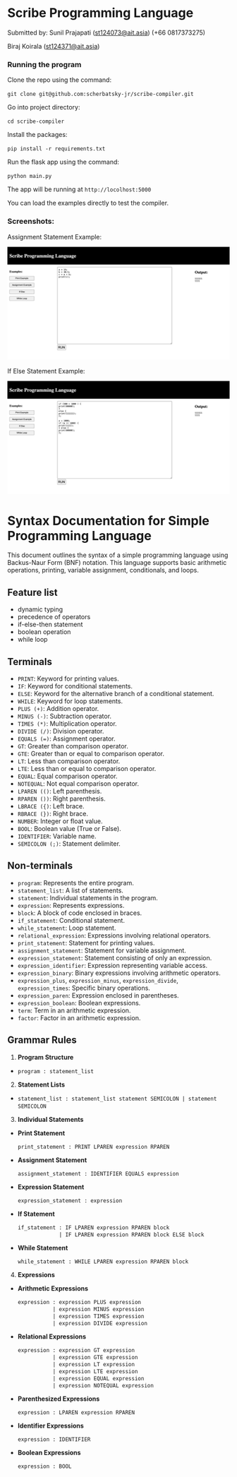 # Scribe Programming Language

Submitted by:
Sunil Prajapati (st124073@ait.asia) (+66 0817373275)

Biraj Koirala (st124371@ait.asia)

### Running the program
Clone the repo using the command:

`git clone git@github.com:scherbatsky-jr/scribe-compiler.git`

Go into project directory:

`cd scribe-compiler`

Install the packages:

`pip install -r requirements.txt`

Run the flask app using the command:

`python main.py`

The app will be running at `http://locolhost:5000`

You can load the examples directly to test the compiler. 

### Screenshots:

Assignment Statement Example:

![Assignment Statement](media/second.png)

If Else Statement Example:

![If Else Statement](media/first.png)


# Syntax Documentation for Simple Programming Language

This document outlines the syntax of a simple programming language using Backus-Naur Form (BNF) notation. This language supports basic arithmetic operations, printing, variable assignment, conditionals, and loops.

## Feature list
- dynamic typing
- precedence of operators
- if-else-then statement 
- boolean operation 
- while loop


## Terminals
- `PRINT`: Keyword for printing values.
- `IF`: Keyword for conditional statements.
- `ELSE`: Keyword for the alternative branch of a conditional statement.
- `WHILE`: Keyword for loop statements.
- `PLUS (+)`: Addition operator.
- `MINUS (-)`: Subtraction operator.
- `TIMES (*)`: Multiplication operator.
- `DIVIDE (/)`: Division operator.
- `EQUALS (=)`: Assignment operator.
- `GT`: Greater than comparison operator.
- `GTE`: Greater than or equal to comparison operator.
- `LT`: Less than comparison operator.
- `LTE`: Less than or equal to comparison operator.
- `EQUAL`: Equal comparison operator.
- `NOTEQUAL`: Not equal comparison operator.
- `LPAREN (()`: Left parenthesis.
- `RPAREN ())`: Right parenthesis.
- `LBRACE ({)`: Left brace.
- `RBRACE (})`: Right brace.
- `NUMBER`: Integer or float value.
- `BOOL`: Boolean value (True or False).
- `IDENTIFIER`: Variable name.
- `SEMICOLON (;)`: Statement delimiter.

## Non-terminals
- `program`: Represents the entire program.
- `statement_list`: A list of statements.
- `statement`: Individual statements in the program.
- `expression`: Represents expressions.
- `block`: A block of code enclosed in braces.
- `if_statement`: Conditional statement.
- `while_statement`: Loop statement.
- `relational_expression`: Expressions involving relational operators.
- `print_statement`: Statement for printing values.
- `assignment_statement`: Statement for variable assignment.
- `expression_statement`: Statement consisting of only an expression.
- `expression_identifier`: Expression representing variable access.
- `expression_binary`: Binary expressions involving arithmetic operators.
- `expression_plus`, `expression_minus`, `expression_divide`, `expression_times`: Specific binary operations.
- `expression_paren`: Expression enclosed in parentheses.
- `expression_boolean`: Boolean expressions.
- `term`: Term in an arithmetic expression.
- `factor`: Factor in an arithmetic expression.

## Grammar Rules
1. **Program Structure**

- ```program : statement_list```
2. **Statement Lists**
- ``` statement_list : statement_list statement SEMICOLON | statement SEMICOLON ```

3. **Individual Statements**
- **Print Statement**
  ```
  print_statement : PRINT LPAREN expression RPAREN
  ```

- **Assignment Statement**
  ```
  assignment_statement : IDENTIFIER EQUALS expression
  ```

- **Expression Statement**
  ```
  expression_statement : expression
  ```

- **If Statement**
  ```
  if_statement : IF LPAREN expression RPAREN block
               | IF LPAREN expression RPAREN block ELSE block
  ```

- **While Statement**
  ```
  while_statement : WHILE LPAREN expression RPAREN block
  ```

4. **Expressions**
- **Arithmetic Expressions**
  ```
  expression : expression PLUS expression
             | expression MINUS expression
             | expression TIMES expression
             | expression DIVIDE expression
  ```

- **Relational Expressions**
  ```
  expression : expression GT expression
             | expression GTE expression
             | expression LT expression
             | expression LTE expression
             | expression EQUAL expression
             | expression NOTEQUAL expression
  ```

- **Parenthesized Expressions**
  ```
  expression : LPAREN expression RPAREN
  ```

- **Identifier Expressions**
  ```
  expression : IDENTIFIER
  ```

- **Boolean Expressions**
  ```
  expression : BOOL
  ```



